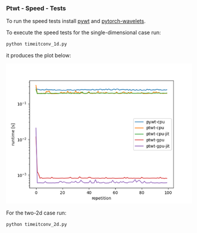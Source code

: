 ### Ptwt - Speed - Tests

To run the speed tests install [pywt](https://pywavelets.readthedocs.io/en/latest/install.html)
and [pytorch-wavelets](https://github.com/fbcotter/pytorch_wavelets).

To execute the speed tests for the single-dimensional case run:
```bash
python timeitconv_1d.py
```
it produces the plot below:

![1d-speed](figs/dim1.png)

For the two-2d case run:
```bash
python timeitconv_2d.py
```